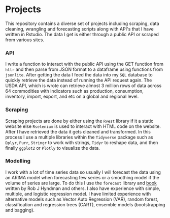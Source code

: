# Projects
This repository contains a diverse set of projects including scraping, data cleaning, wrangling and forecasting scripts along with API's that I have written in Rstudio. The data I get is either through a public API or scraped from various sites. 

### API
I write a function to interact with the public API using the GET function from `httr` and then parse from JSON format to a dataframe using functions from `jsonlite`. After getting the data I feed the data into my `SQL` database to quickly retrieve the data instead of running the API request again. The USDA API, which is wrote can retrieve almost 3 million rows of data across 64 commodities with indicators such as production, consumption, inventory, import, export, and etc on a global and regional level.

### Scraping
Scraping projects are done by either using the `Rvest` library if it a static website else `Rselenium` is used to interact with HTML code on the website. After I have retrieved the data it gets cleaned and transformed. In this process I use a multiple libraries within the `Tidyverse` package such as `Dplyr`, `Purr`, `Stringr` to work with strings, `Tidyr` to reshape data, and then finally `ggplot2` or `Plotly` to visualize the data.

### Modelling
I work with a lot of time series data so usually I will forecast the data using an ARIMA model when forecasting few series or a smoothing model if the volume of series are large. To do this I use the `forecast` library and [book](https://otexts.com/fpp3/) written by Rob J Hyndman and others. I also have experience with simple, multiple, and logistic regression model. I have limited experience with alternative models such as Vector Auto Regression (VAR), random forest, classification and regression trees (CART), ensemble models (bootstrapping and bagging).
